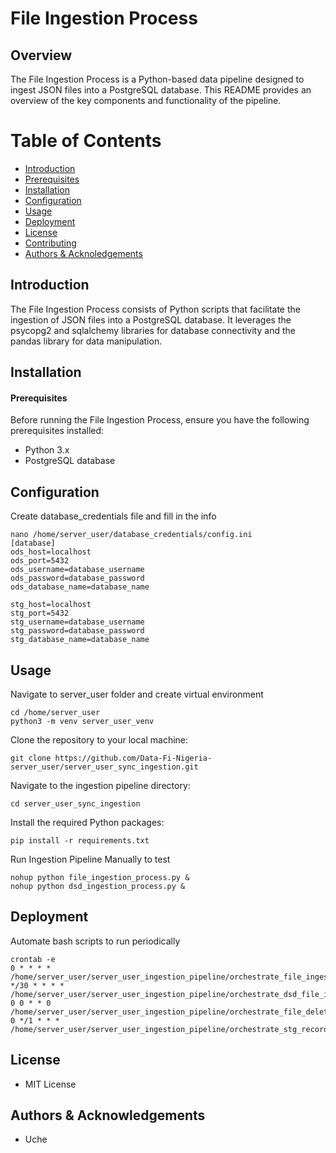 # File Ingestion Process
## Overview
The File Ingestion Process is a Python-based data pipeline designed to ingest JSON files into a PostgreSQL database. This README provides an overview of the key components and functionality of the pipeline.

# Table of Contents
- [Introduction](#introduction)
- [Prerequisites](#prerequisites)
- [Installation](#installation)
- [Configuration](#configuration)
- [Usage](#usage)
- [Deployment](#deployment)
- [License](#license)
- [Contributing](#contributing)  
- [Authors & Acknoledgements](#authors_and_acknowledgments)

## Introduction <a name="introduction"></a>
The File Ingestion Process consists of Python scripts that facilitate the ingestion of JSON files into a PostgreSQL database. It leverages the psycopg2 and sqlalchemy libraries for database connectivity and the pandas library for data manipulation.

## Installation <a name="installation"></a>
#### Prerequisites <a name="prerequisites"></a>
Before running the File Ingestion Process, ensure you have the following prerequisites installed:
- Python 3.x
- PostgreSQL database

## Configuration <a name="configuration"></a>
Create database_credentials file and fill in the info
```
nano /home/server_user/database_credentials/config.ini
[database]
ods_host=localhost
ods_port=5432
ods_username=database_username
ods_password=database_password
ods_database_name=database_name

stg_host=localhost
stg_port=5432
stg_username=database_username
stg_password=database_password
stg_database_name=database_name
```

## Usage <a name="usage"></a>
Navigate to server_user folder and create virtual environment
```
cd /home/server_user
python3 -m venv server_user_venv
```

Clone the repository to your local machine:
``` 
git clone https://github.com/Data-Fi-Nigeria-server_user/server_user_sync_ingestion.git
```

Navigate to the ingestion pipeline directory:
``` 
cd server_user_sync_ingestion
```

Install the required Python packages:
```
pip install -r requirements.txt
```

Run Ingestion Pipeline Manually to test
```
nohup python file_ingestion_process.py &
nohup python dsd_ingestion_process.py &
```

## Deployment <a name="deployment"></a>
Automate bash scripts to run periodically
```
crontab -e
0 * * * * /home/server_user/server_user_ingestion_pipeline/orchestrate_file_ingestion.sh
*/30 * * * * /home/server_user/server_user_ingestion_pipeline/orchestrate_dsd_file_ingestion.sh
0 0 * * 0 /home/server_user/server_user_ingestion_pipeline/orchestrate_file_delete.sh
0 */1 * * * /home/server_user/server_user_ingestion_pipeline/orchestrate_stg_record_delete.sh
```

## License <a name="license"></a>
- MIT License

## Authors & Acknowledgements <a name="authors_and_acknowledgments"></a>
- Uche 



